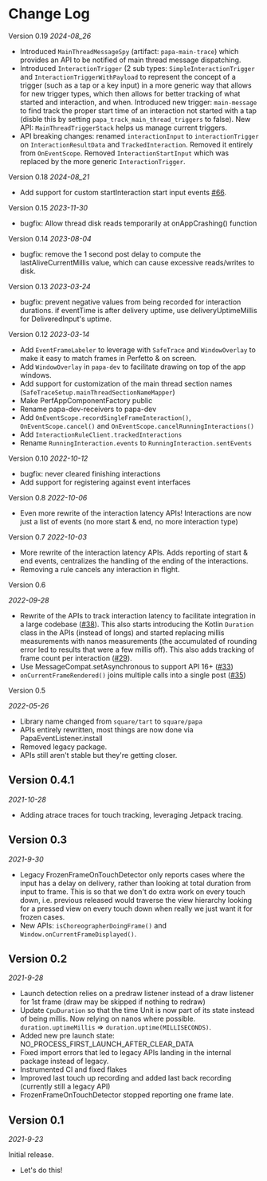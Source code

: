 Change Log
==========

Version 0.19
_2024-08_26_

* Introduced `MainThreadMessageSpy` (artifact: `papa-main-trace`) which provides an API to be notified of main thread message dispatching.
* Introduced `InteractionTrigger` (2 sub types: `SimpleInteractionTrigger` and `InteractionTriggerWithPayload` to represent the concept of a trigger (such as a tap or a key input) in a more generic way that allows for new trigger types, which then allows for better tracking of what started and interaction, and when. Introduced new trigger: `main-message` to find track the proper start time of an interaction not started with a tap (disble this by setting `papa_track_main_thread_triggers` to false). New API: `MainThreadTriggerStack` helps us manage current triggers.
* API breaking changes: renamed `interactionInput` to `interactionTrigger` on `InteractionResultData` and `TrackedInteraction`. Removed it entirely from `OnEventScope`. Removed `InteractionStartInput` which was replaced by the more generic `InteractionTrigger`.

Version 0.18
_2024-08_21_

* Add support for custom startInteraction start input events [#66](https://github.com/square/papa/pull/66).

Version 0.15
_2023-11-30_

* bugfix: Allow thread disk reads temporarily at onAppCrashing() function

Version 0.14
_2023-08-04_

* bugfix: remove the 1 second post delay to compute the lastAliveCurrentMillis value, which can cause excessive reads/writes to disk.

Version 0.13
_2023-03-24_

* bugfix: prevent negative values from being recorded for interaction durations. if eventTime is after delivery uptime, use deliveryUptimeMillis for DeliveredInput's uptime.

Version 0.12
_2023-03-14_

* Add `EventFrameLabeler` to leverage with `SafeTrace` and `WindowOverlay` to make it easy to match frames in Perfetto & on screen.
* Add `WindowOverlay` in `papa-dev` to facilitate drawing on top of the app windows.
* Add support for customization of the main thread section names (`SafeTraceSetup.mainThreadSectionNameMapper`)
* Make PerfAppComponentFactory public
* Rename papa-dev-receivers to papa-dev
* Add `OnEventScope.recordSingleFrameInteraction()`, `OnEventScope.cancel()` and `OnEventScope.cancelRunningInteractions()`
* Add `InteractionRuleClient.trackedInteractions`
* Rename `RunningInteraction.events` to `RunningInteraction.sentEvents`

Version 0.10
_2022-10-12_

* bugfix: never cleared finishing interactions
* Add support for registering against event interfaces

Version 0.8
_2022-10-06_

* Even more rewrite of the interaction latency APIs! Interactions are now just a list of events (no more start & end, no more interaction type)

Version 0.7
_2022-10-03_

* More rewrite of the interaction latency APIs. Adds reporting of start & end events, centralizes the handling of the ending of the interactions.
* Removing a rule cancels any interaction in flight.

Version 0.6

_2022-09-28_

* Rewrite of the APIs to track interaction latency to facilitate integration in a large codebase ([#38](https://github.com/square/papa/pull/38)). This also starts introducing the Kotlin `Duration` class in the APIs (instead of longs) and started replacing millis measurements with nanos measurements (the accumulated of rounding error led to results that were a few millis off). This also adds tracking of frame count per interaction ([#29](https://github.com/square/papa/issues/29)).
* Use MessageCompat.setAsynchronous to support API 16+ ([#33](https://github.com/square/papa/pull/33))
* `onCurrentFrameRendered()` joins multiple calls into a single post ([#35](https://github.com/square/papa/issues/35))

Version 0.5

_2022-05-26_

* Library name changed from `square/tart` to `square/papa`
* APIs entirely rewritten, most things are now done via PapaEventListener.install
* Removed legacy package.
* APIs still aren't stable but they're getting closer.

Version 0.4.1
-----------

_2021-10-28_

* Adding atrace traces for touch tracking, leveraging Jetpack tracing.

Version 0.3
-----------

_2021-9-30_

* Legacy FrozenFrameOnTouchDetector only reports cases where the input has a delay on delivery, rather than looking at total duration from input to frame. This is so that we don't do extra work on every touch down, i.e. previous released would traverse the view hierarchy looking for a pressed view on every touch down when really we just want it for frozen cases.
* New APIs: `isChoreographerDoingFrame()` and ` Window.onCurrentFrameDisplayed()`.

Version 0.2
-----------

_2021-9-28_


* Launch detection relies on a predraw listener instead of a draw listener for 1st frame (draw may be skipped if nothing to redraw)
* Update `CpuDuration` so that the time Unit is now part of its state instead of being millis. Now relying on nanos where possible. `duration.uptimeMillis` => `duration.uptime(MILLISECONDS)`.
* Added new pre launch state: NO_PROCESS_FIRST_LAUNCH_AFTER_CLEAR_DATA
* Fixed import errors that led to legacy APIs landing in the internal package instead of legacy.
* Instrumented CI and fixed flakes
* Improved last touch up recording and added last back recording (currently still a legacy API)
* FrozenFrameOnTouchDetector stopped reporting one frame late.

Version 0.1
-----------

_2021-9-23_

Initial release.

* Let's do this!